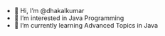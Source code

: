 - 👋 Hi, I’m @dhakalkumar
- 👀 I’m interested in Java Programming
- 🌱 I’m currently learning Advanced Topics in Java

   
                  
<!---
dhakalkumar/dhakalkumar is a ✨ special ✨ repository because its `README.md` (this file) appears on your GitHub profile.
You can click the Preview link to take a look at your changes.
--->
